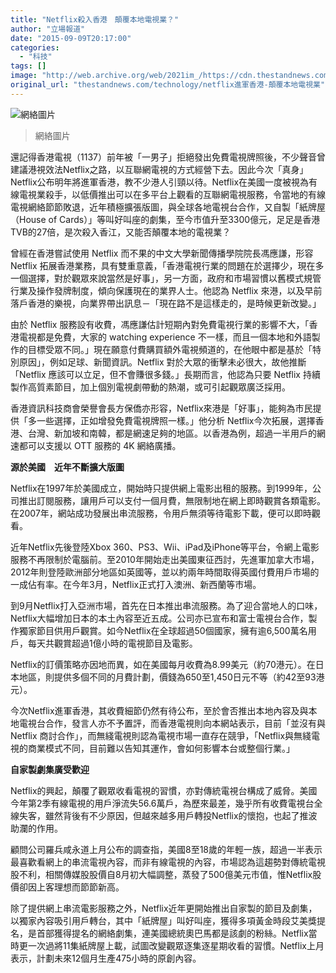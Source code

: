 ```yaml
---
title: "Netflix殺入香港　顛覆本地電視業？"
author: "立場報道"
date: "2015-09-09T20:17:00"
categories:
  - "科技"
tags: []
image: "http://web.archive.org/web/2021im_/https://cdn.thestandnews.com/media/photos/cache/20150909-16_ZEHWT_1200x0.png"
original_url: "thestandnews.com/technology/netflix進軍香港-顛覆本地電視業"
---
```

![網絡圖片](http://web.archive.org/web/2021im_/https://cdn.thestandnews.com/media/photos/cache/20150909-16_ZEHWT_1200x0.png)

> 網絡圖片

還記得香港電視（1137）前年被「一男子」拒絕發出免費電視牌照後，不少聲音曾建議港視效法Netflix之路，以互聯網電視的方式經營下去。因此今次「真身」Netflix公布明年將進軍香港，教不少港人引頸以待。Netflix在美國一度被視為有線電視業殺手，以低價推出可以在多平台上觀看的互聯網電視服務，令當地的有線電視網絡節節敗退，近年積極擴張版圖，與全球各地電視台合作，又自製「紙牌屋（House of Cards）」等叫好叫座的劇集，至今市值升至3300億元，足足是香港TVB的27倍，是次殺入香江，又能否顛覆本地的電視業？

曾經在香港嘗試使用 Netflix 而不果的中文大學新聞傳播學院院長馮應謙，形容 Netflix 拓展香港業務，具有雙重意義，「香港電視行業的問題在於選擇少，現在多一個選擇，對於觀眾來說當然是好事」，另一方面，政府和市場習慣以舊模式規管行業及操作發牌制度，傾向保護現在的業界人士。他認為 Netflix 來港，以及早前落戶香港的樂視，向業界帶出訊息－「現在路不是這樣走的，是時候更新改變。」

由於 Netflix 服務設有收費，馮應謙估計短期內對免費電視行業的影響不大，「香港電視都是免費，大家的 watching experience 不一樣，而且一個本地和外語製作的目標受眾不同。」現在願意付費購買額外電視頻道的，在他眼中都是基於「特別原因」，例如足球、新聞資訊。Netflix 對於大眾的衝擊未必很大，故他推斷「Netflix 應該可以立足，但不會賺很多錢。」長期而言，他認為只要 Netflix 持續製作高質素節目，加上個別電視劇帶動的熱潮，或可引起觀眾廣泛採用。

香港資訊科技商會榮譽會長方保僑亦形容，Netflix來港是「好事」，能夠為市民提供「多一些選擇，正如增發免費電視牌照一樣。」他分析 Netflix今次拓展，選擇香港、台灣、新加坡和南韓，都是網速足夠的地區。以香港為例，超過一半用戶的網速都可以支援以 OTT 服務的 4K 網絡廣播。

**源於美國　近年不斷擴大版圖**

Netflix在1997年於美國成立，開始時只提供網上電影出租的服務。到1999年，公司推出訂閱服務，讓用戶可以支付一個月費，無限制地在網上即時觀賞各類電影。在2007年，網站成功發展出串流服務，令用戶無須等待電影下載，便可以即時觀看。

近年Netflix先後登陸Xbox 360、PS3、Wii、iPad及iPhone等平台，令網上電影服務不再限制於電腦前。至2010年開始走出美國東征西討，先進軍加拿大市場，2012年則登陸歐洲部分地區如英國等，並以約兩年時間取得英國付費用戶市場的一成佔有率。在今年3月，Netflix正式打入澳洲、新西蘭等市場。

到9月Netflix打入亞洲市場，首先在日本推出串流服務。為了迎合當地人的口味，Netflix大幅增加日本的本土內容至近五成。公司亦已宣布和富士電視台合作，製作獨家節目供用戶觀賞。如今Netflix在全球超過50個國家，擁有逾6,500萬名用戶，每天共觀賞超過1億小時的電視節目及電影。

Netflix的訂價策略亦因地而異，如在美國每月收費為8.99美元（約70港元）。在日本地區，則提供多個不同的月費計劃，價錢為650至1,450日元不等（約42至93港元）。

今次Netflix進軍香港，其收費細節仍然有待公布，至於會否推出本地內容及與本地電視台合作，發言人亦不予置評，而香港電視則向本網站表示，目前「並沒有與 Netflix 商討合作」，而無綫電視則認為電視市場一直存在競爭，「Netflix與無綫電視的商業模式不同，目前難以告知其運作，會如何影響本台或整個行業。」

**自家製劇集廣受歡迎** 

Netflix的興起，顛覆了觀眾收看電視的習慣，亦對傳統電視台構成了威脅。美國今年第2季有線電視的用戶淨流失56.6萬戶，為歷來最差，幾乎所有收費電視台全線失客，雖然背後有不少原因，但越來越多用戶轉投Netflix的懷抱，也起了推波助瀾的作用。

顧問公司羅兵咸永道上月公布的調查指，美國8至18歲的年輕一族，超過一半表示最喜歡看網上的串流電視內容，而非有線電視的內容，市場認為這趨勢對傳統電視股不利，相關傳媒股股價自8月初大幅調整，蒸發了500億美元市值，惟Netflix股價卻因上客理想而節節新高。

除了提供網上串流電影服務之外，Netflix近年更開始推出自家製的節目及劇集，以獨家內容吸引用戶轉台，其中「紙牌屋」叫好叫座，獲得多項黃金時段艾美獎提名，是首部獲得提名的網絡劇集，連美國總統奧巴馬都是該劇的粉絲。Netflix當時更一次過將11集紙牌屋上載，試圖改變觀眾逐集逐星期收看的習慣。Netflix上月表示，計劃未來12個月生產475小時的原創內容。